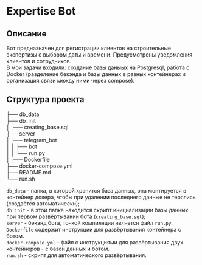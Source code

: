 # Expertise Bot

## Описание

Бот предназначен для регистрации клиентов на строительные экспертизы с выбором даты и времени. Предусмотрены уведомления клиентов и сотрудников.  
В мои задачи входили: создание базы даныых на Postgresql, работа с Docker (разделение бекэнда и базы данных в разных контейнерах и организация связи между ними через compose).  

## Структура проекта

├── db_data  
├── db_init  
│ ├── creating_base.sql  
├── server  
│ ├── telegram_bot  
│ │ ├── bot  
│ │ └── run.py  
│ ├── Dockerfile  
├── docker-compose.yml  
├── README.md  
└── run.sh  

`db_data` - папка, в которой хранится база данных, она монтируется в контейнер докера, чтобы при удалении последнего данные не терялись (создаётся автоматически);  
`db_init` - в этой папке находится скрипт инициализации базы данных при первом развёртывании бота (`creating_base.sql`);  
`server` - бэкэнд бота, точкой компиляции является файл `run.py`. `Dockerfile` содержит инструкции для развёртывания контейнера с ботом.   
`docker-compose.yml` - файл с инструкциями для развёртывания двух контейнеров - с базой данных и ботом.  
`run.sh` - скрипт для автоматического развёртывания.  
